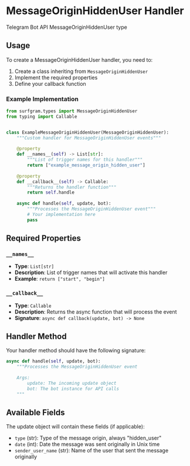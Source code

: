 # MessageOriginHiddenUser Handler

Telegram Bot API MessageOriginHiddenUser type

## Usage

To create a MessageOriginHiddenUser handler, you need to:

1. Create a class inheriting from `MessageOriginHiddenUser`
2. Implement the required properties
3. Define your callback function

### Example Implementation

```python
from surfgram.types import MessageOriginHiddenUser
from typing import Callable


class ExampleMessageOriginHiddenUser(MessageOriginHiddenUser):
    """Custom handler for MessageOriginHiddenUser events"""
    
    @property
    def __names__(self) -> List[str]:
        """List of trigger names for this handler"""
        return ["example_message_origin_hidden_user"]
    
    @property
    def __callback__(self) -> Callable:
        """Returns the handler function"""
        return self.handle
    
    async def handle(self, update, bot):
        """Processes the MessageOriginHiddenUser event"""
        # Your implementation here
        pass
```

## Required Properties

### `__names__`
- **Type**: `List[str]`
- **Description**: List of trigger names that will activate this handler
- **Example**: `return ["start", "begin"]`

### `__callback__`
- **Type**: `Callable`
- **Description**: Returns the async function that will process the event
- **Signature**: `async def callback(update, bot) -> None`

## Handler Method

Your handler method should have the following signature:

```python
async def handle(self, update, bot):
    """Processes the MessageOriginHiddenUser event
    
    Args:
        update: The incoming update object
        bot: The bot instance for API calls
    """
```

## Available Fields

The update object will contain these fields (if applicable):

- `type` (str): Type of the message origin, always "hidden_user"
- `date` (int): Date the message was sent originally in Unix time
- `sender_user_name` (str): Name of the user that sent the message originally
